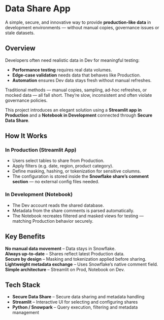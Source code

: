 # Data Share App

A simple, secure, and innovative way to provide **production-like data** in development environments — without manual copies, governance issues or stale datasets.

## Overview

Developers often need realistic data in Dev for meaningful testing:

- **Performance testing** requires real data volumes.
- **Edge-case validation** needs data that behaves like Production.
- **Automation** ensures Dev data stays fresh without manual refreshes.

Traditional methods — manual copies, sampling, ad-hoc refreshes, or mocked data — all fall short. They’re slow, inconsistent and often violate governance policies.

This project introduces an elegant solution using a **Streamlit app in Production** and a **Notebook in Development** connected through **Secure Data Share**.

## How It Works

### In Production (Streamlit App)
- Users select tables to share from Production.  
- Apply filters (e.g. date, region, product category).  
- Define masking, hashing, or tokenization for sensitive columns.  
- The configuration is stored inside the **Snowflake share’s comment section** — no external config files needed.

### In Development (Notebook)
- The Dev account reads the shared database.  
- Metadata from the share comments is parsed automatically.  
- The Notebook recreates filtered and masked views for testing — matching Production behavior securely.

## Key Benefits

**No manual data movement** – Data stays in Snowflake.  
**Always up-to-date** – Shares reflect latest Production data.  
**Secure by design** – Masking and tokenization applied before sharing.  
**Lightweight metadata exchange** – Uses Snowflake’s native comment field.  
**Simple architecture** – Streamlit on Prod, Notebook on Dev.  

## Tech Stack

- **Secure Data Share** – Secure data sharing and metadata handling  
- **Streamlit** – Interactive UI for selecting and configuring shares  
- **Python / Snowpark** – Query execution, filtering and metadata management  
